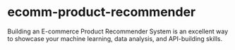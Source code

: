 # ecomm-product-recommender
Building an E-commerce Product Recommender System is an excellent way to showcase your machine learning, data analysis, and API-building skills.
